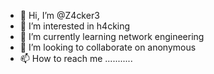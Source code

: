 - 👋 Hi, I’m @Z4cker3
- 👀 I’m interested in h4cking
- 🌱 I’m currently learning network engineering 
- 💞️ I’m looking to collaborate on anonymous 
- 📫 How to reach me ...........

<!---
Z4cker3/Z4cker3 is a ✨ special ✨ repository because its `README.md` (this file) appears on your GitHub profile.
You can click the Preview link to take a look at your changes.
--->
